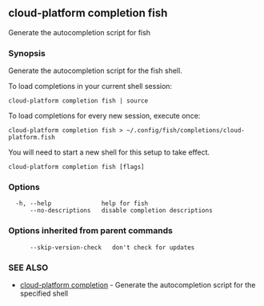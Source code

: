 ## cloud-platform completion fish

Generate the autocompletion script for fish

### Synopsis

Generate the autocompletion script for the fish shell.

To load completions in your current shell session:

	cloud-platform completion fish | source

To load completions for every new session, execute once:

	cloud-platform completion fish > ~/.config/fish/completions/cloud-platform.fish

You will need to start a new shell for this setup to take effect.


```
cloud-platform completion fish [flags]
```

### Options

```
  -h, --help              help for fish
      --no-descriptions   disable completion descriptions
```

### Options inherited from parent commands

```
      --skip-version-check   don't check for updates
```

### SEE ALSO

* [cloud-platform completion](cloud-platform_completion.md)	 - Generate the autocompletion script for the specified shell

